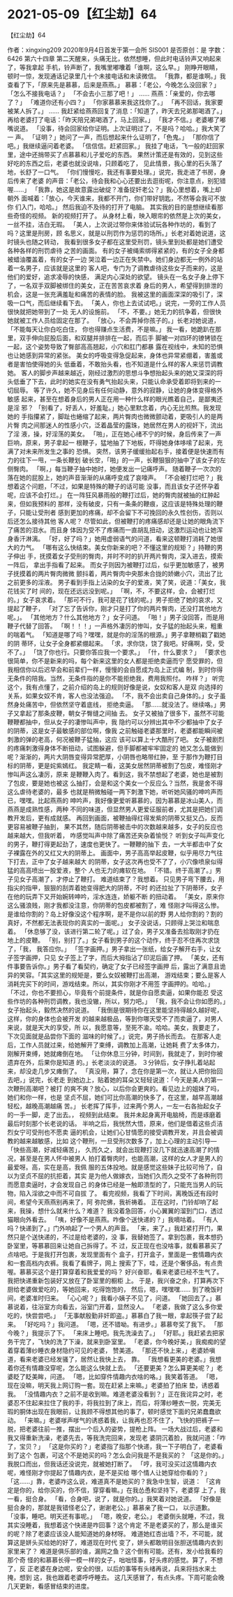 # 2021-05-09【红尘劫】64



【红尘劫】64



作者：xingxing209 2020年9月4日首发于第一会所 SIS001 是否原创：是 字数：6426
第六十四章
第二天醒来，头痛无比，依然想睡，但此时电话铃声又响起来了，等我拿起 手机，铃声断了，我嘴里嘟囔着「谁啊，这么早。」
刚睁开眼睛，顿时一惊，发现通话记录里几十个未接电话和未读微信。
「我靠，都是谁啊。」我查看了下，「原来先是慕慕，后来是燕燕。」
慕慕：「老公，今晚怎么没回家？」
「怎么不接我电话？」
「不会去小三那了吧！」
……
燕燕：「亲爱的，你去哪了？」
「难道你还有小四？」
「你家慕慕来我这找你了。」
「再不回话，我家要被某人拆了。」
……
我赶紧给燕燕回复了消息：「知道了，昨天去兄弟那喝酒了。」
再给老婆打了电话：「昨天陪兄弟喝酒了，马上回家。」
「我才不信。」老婆嘟了嘟嘴说道。
「没事，待会回家给你证明。上次证明过了，不是吗？哈哈。」我大笑了一 声。
「证明？」她问了一声，而后想起来什么证明了，「色鬼。」
「那你信了吧。」我继续逼问着老婆。
「信信信。赶紧回家。」
我挂了电话，飞一般的赶回家里，途中还捎带买了点慕慕和儿子爱吃的东西。 果然计策还是有效的，见到这些好吃的东西之后，老婆也就没说啥，只顾着吃了， 见此情景，我心里的石头落了地，长舒了一口气。
「你们慢慢吃，我还有事要处理。」说完，我走进了书房，身后传来了老婆 的声音：「老公，待会我和心心还要出去逛街呢，你注意点，别犯错喔……」
「我靠，她这是故意露出破绽？准备捉奸老公？」我心里想着，嘴上却朝外 面喊着：「放心，今天谁来，我都不开门，你们带好钥匙，不然等会我可不放你 们入门，哈哈。」
然后我迫不及待的打开了电脑。
其实我的目的是想继续看那些奇怪的视频。
新的视频打开了。
从身材上看，映入眼帘的依然是上次的美女，一丝不挂，洁白无瑕。
「美人，上次说过带你来体验试玩各种作坊的，看到了吗？这里是刑房，顾 名思义，就是以刑罚作为惩罚的场所。」长老对着她说道，这时镜头也随之转动， 我看到很多女子都在这里受刑罚，镜头里到处都是她们遭受各种各样的刑罚虐待 之苦的画面。
有的女子被绳索绑得紧紧的，有的女子全身都被蜡油覆盖着，有的女子一边 哭泣着一边正在失禁中。她们身边都无一例外的站着一名男子，应该就是这里的 客人吧，专门为了调教虐待这些女子而来的，这是他们的爱好，追求凌辱的快感， 满足内心深处的欲望。
镜头在一名女子身上停下了，一名双手双脚被绑住的美女，正在苦苦哀求着 身后的男人，希望得到排泄的机会，这是一张充满羞耻和痛苦的表情的脸。
我被这里的画面深深的吸引了，深吸一口气，而后继续看下去。
「美人，你也上去试试吧。」说完，一旁的工作人员很快就把她带到了一处 无人的设施前。
「不，不要。」她无力的抗争着，但很快她就被工作人员给固定在那了。
「放心，不会弄掉你孩子的。」长老对她说道，「不能每天让你白吃白住， 你也得赚点生活费，不是嘛。」
我一看，她跪趴在那里，双手伸向屁股后面，和双腿并排排在一起，而后手 脚被一对四环的镣铐锁在一起，这个姿势导致了臀部高高翘起，小穴和肛门都暴 露在视线中，未知的恐惧也让她感到异常的紧张。
美女的呼吸变得急促起来，身体也异常紧绷着，害羞或者是害怕使得她的头 低垂着，不敢抬头看，也不知道是什么样的客人来惩罚调教她。
客人的脚步声越来越近，刚经过激烈的思想斗争想抬起头来的她又深深的将 头低垂了下去，此时的她实在没有勇气抬起头来，只能认命承受着即将到来的一 切屈辱。
等了许久，她不见身后有任何动静，意外的寂静，让她的身体变得格外敏感 起来，甚至在想着身后的男人正在用一种什么样的眼光瞧着自己，是鄙夷还是淫 邪？
「别看了，好丢人，好羞耻。」她心里默念着，内心无比煎熬。我发现她的 手指攥紧了，脚趾也蜷缩了起来，两片臀肉也微微颤动着，更吸引人的是两片臀 肉之间那迷人的性感小穴，泛着晶莹的露珠，她居然在男人的视奸下，流出了淫 液，操，好淫荡的美女。
「啪」，正在她心绪不宁的时候，身后传来了一声巨响，原来，男子拿起一 根鞭子，猛地抽了下地板，吓得她身体哆嗦了起来，充满了对未来所发生之事的 恐惧。
突然，该男子缓缓抬起右手，接着便是快速而有力的往下一甩，一条长鞭划 破长空，「啪」的一声，长鞭狠狠的抽中了该女子的左侧臀肉。
「啊，」每当鞭子抽中她时，她便发出一记痛呼声。
随着鞭子一次次的落在她的屁股上，她的声音渐渐的从痛呼变成了哀嚎声。
「不会被打烂吧？」我想着这个问题，「不过，如果是特殊的鞭子的话可能 没事，而且该女子还怀孕着呢，应该不会打烂。」
在一阵狂风暴雨般的鞭打过后，她的臀肉就被抽的红肿起来，但如我预料的 那样，没有破皮，只有一条条的鞭痕，这应该是特殊处理的鞭子，只能让受刑者 感到更加的疼痛，却不会留下不可挽回的永久性创伤，否则以后还怎么接待其他 客人呢？
尽管如此，但被鞭打的疼痛感却还是让她的眼角流下了痛苦的泪水。而且身 体因为受不了疼痛而一直胡乱扭动，这激烈运动也让她浑身香汗淋漓。
「好，好了吗？」她用虚弱语气的问道，看来这顿鞭打消耗了她很大的力气。
「哪有这么快结束。美女你新来的吧？不懂这里的规矩？」持鞭的男子伸出 手，抚摸着女子受刑的臀肉，并时不时的扒开两片臀肉，深入进去，摸索一阵后， 拿出手指看了起来。
而女子则因为被鞭打过后，似乎更加敏感了，被男子抚摸着的两片臀肉微微 颤抖着，两片臀肉中央那未合拢的娇嫩小穴，流出了比之前更多的淫液。
男子看到手指上沾染的女子的爱液，笑了笑，说道：「美女，我花钱买了时 间的，现在还远远没到呢。」
「啊，不，不要这样，会，会被打烂的。」女子哀求着。
「那可不行，我可是花了钱的呢。」男子拒绝了她的哀求，又提起了鞭子， 「对了忘了告诉你，刚才只是打了你的两片臀肉，还没打其他地方呢。」。
「其他地方？什么其他地方？」女子问道。
「啪！」男子没回答，而是用鞭子代替了回答。
「啊！！！」一声格外凄厉的惨叫，女子猛的抬起头来，粗重的喘着气。
「知道是哪了吗？嘿嘿，就是你的淫荡的根源。」男子拿鞭梢戳了戳她的阴 蒂环，让女子全身都紧绷起来。
「求，求你饶，饶了我吧。好痛啊，受，受不了。」
「饶了你也行。只要你答应我一个要求。」
「什，什么要求？」
「要求也很简单，你不是新来的吗，每个新来这里的女人都是拒绝卖逼而宁 愿受罪的，但我相信你以后迟早会和前辈们一样，慢慢的会自愿成为岛上正式编 制，到时你得无条件的陪我。当然，无条件指的是你不能拒绝我，费用我照付。 咋样？」
听完这个，我有点懂了，之前介绍的岛上的规则好像是说，女奴和客人是双 向选择的关系，如果女奴不肯，客人也没法强迫。
「不，我不会出卖自己身体的。」女子虽然身处痛苦中，但依然坚守着底线， 拒绝卖逼。
「那……就没法了。继续咯。」男子又拿起了那条皮鞭，朝女子臀缝之间抽 去。
女子又被抽了很多下，虽然不可能鞭鞭都抽中，但从女子的凄惨叫声中，我 隐约可以分辨出其中不少都抽中了女子的阴蒂，这是女子最敏感的部位啊，像我 之前触碰老婆那里时，老婆都能瞬间被刺激的弹的老高，何况被鞭子猛抽，这应 该可以算上十大酷刑了吧。
女子被剧烈的疼痛刺激得身体不断扭动，试图躲避，但手脚都被牢牢固定的 她又怎么能做到呢？渐渐的，两片大阴唇变得异常肥厚，小阴唇也略带红肿，至 于那作为鞭打目标的阴蒂，更是姹紫嫣红。
我定睛一看，这美女居然阴蒂被割了包皮，难怪刚才惨叫声这么凄厉，原来 是鞭鞭入肉了。看到这，我不禁想起了老婆，她也是被割了包皮，要是她也被这 么抽打，会是和这个美女一个反应么？当然，我是舍不得这么虐待老婆的，最多 也就是稍微触碰一两下刺激下她，听听她风骚的呻吟声而已，嘿嘿。比起燕燕的 呻吟声，我好像更爱听慕慕的，因为慕慕是冰山美人，而燕燕是成熟性感，两种 不同的味道，但显然男人更爱征服前者，尤其是把她们调教开发后，更有成就感。
再回到画面，被鞭抽得红得发紫的阴蒂又挺又凸，反而更容易被鞭子抽到， 果不其然，随后阴蒂被击中的次数越来越多，女子的反应也越来越大，但我听着， 咋感觉叫声中除了痛苦还夹杂着愉悦？
听到女子叫声变化的男子，鞭打得更起劲了，速度也更快了。一鞭鞭的抽下 去，一大半都击中了女子裸露在外的又红又大的阴蒂上。
画面中，男子高高举起皮鞭，似乎用尽力气往下打去，正中了女子越来越大 的阴蒂，女子这次再也受不了了，小穴像喷泉似得猛的高高喷出一股爱液，整个 人也无力的瘫软在地。
「不错。终于高潮了。」男子见女子高潮了，才停止了鞭打。
难道结束了？我想着。
只见男子弯下腰去，用指尖的指甲，狠狠的刮弄着她变得肥大的阴蒂，不时 的还拉扯了下阴蒂环，女子在他的玩弄下又开始婉转呻吟，淫水连连，娇躯不断 的扭动着。
「美女，原来你这么骚浪贱，刚才我都没注意，你阴蒂的包皮都被割了，难 怪刚才叫得这么惨。是谁给你割的？岛上好像没这个程序啊，是不是你以前的野 男人给你割的？割的真好，不然都无法表现你的真实的一面呢。」
女子没说话，只顾得上哭泣和喘息着。
「休息够了没，该进行第二轮了呢。」过了会，男子又准备去拾取刚才扔在 地上的皮鞭。
「别，别打了。」女子看到男子的这个动作，终于忍不住再次求饶了，「我， 我答应你。」
「签字画押。」男子拿出一张纸，给女子解开右手，让女子签字画押，只见 女子签上了字，而后大拇指沾了印泥后画了押。
「美女，还有件事要告诉你。」男子看了看契约，确定了女子已经签字画押 后，露出了满意且诡异的笑容。「其实这里的规矩是，要么女奴被鞭打出高潮， 游戏结束；要么是客人消耗完买下的时间，游戏结束。所以，其实你刚才不用签 字画押的。哈哈。」
「不过，你也不要担心，毕竟有个前提条件，就是你自愿卖逼，如果你能忍 受这些作坊的各种刑罚调教，我也没辙，所以，努力吧。」
「我，我不会让你如愿的。」女子抬起头，毅然决然的说道。
「我倒是很期待你在这里能坚持得越久越好呢，这样，你的身体也会被开发 的越来越极品，等到你哪天受不了而卖逼了，对男人来说，就是天大的享受，所 以，我愿意等，至死不渝。哈哈。美女，我要走了，下次见面就是品尝你下面的 滋味的时候了。」说完，男子扬长而去。
在那客人走后，工作人员就过来，给她解开了束缚，调教加上高潮，让她耗 费了太多体力，刚解开束缚，她就瘫倒在地。
「让你休息三分钟，时间到，我就走了，到时你被遗弃在外，后果你是知道 的。」长老淡淡的说道。
３分钟后，女子挣扎着站起来，却没走几步又瘫倒了。
「真没用，算了，念在你是第一次，就让人把你抬回去吧，」说完，长老走 到她边上，贴着她的耳朵又轻轻说道：「今天是美人的第一次鞭刑高潮吧？被打 的爽不爽？放心，以后你会更爽的。看见边上的姐妹了吗，她们和你一样，也是 坚贞不屈，她们可比你高潮的快多了，在这里，越早高潮越轻松，越晚高潮越痛 苦。」
长老挥了挥手，过来两个男人，一左一右各抬起女子的一手一脚，走了出去。， 视频到此结束。
我并未起身离开电脑椅，而是琢磨着最后时刻那个长老说的话。
半响之后，我恍然大悟，原来，他们是借着这些贞洁烈女宁可受刑也不愿卖 逼的机会，让她们心甘情愿的接受调教开发，并且会被调教的越来越敏感，比如 这个鞭刑，一旦受刑次数多了，加上心理的主动引导—「快些高潮，好减轻痛苦」， 久而久之，就会出现鞭打没几下就迅速高潮了的情况，甚至是在男人怀中被男人 拍打着臀肉时，也能高潮，这样的女人才是男人的最爱呀。高，实在是高，我佩 服的五体投地。就是感觉这些妹子比较可怜了，自以为坚贞不屈的抗拒着，其实 是为他人做嫁衣，当她们久而久之受不了各种刑罚而愿意卖逼时，才会发现自己 的身体已经是一触即溃型的了，只能充当男人的玩物，陷入淫欲之中而不可自拔 了。
看完视频，我看了下时间，离晚饭还有段时间，希望今天燕燕别再来了，阿 弥陀佛，我祈祷着。
正在这时，门铃却响了起来，我操，想什么就来什么？难道？
我没着急回答，小心翼翼的溜到门口，透过猫眼向外看去。
「咦，好像不是燕燕。咋像个送快递的？」我嘀咕着。
「有人吗？快递到了。」门外响起了一个男人的声音。
「来，来了。」我赶紧打开门，果然只是个送快递的，不过是给老婆的，没 事，我替她签了。拿到包裹，我本想扔卧室里，等慕慕回来让她自己拆得了。不 过，反正现在也没啥事，就看慕慕买了点啥吧。于是我打开包裹，发现里面有个 盒子，打开盒子，里面是一套情趣内衣和一套高档内衣裤。我看了看牌子，网上 搜索了下，哇，还是个奢侈品，有点贵喔。慕慕买这个是打算穿着和我爱爱的吗？ 好兴奋耶，看来老婆已经不生气了。我把快递重新包装好又放在了卧室里的橱柜 上。
于是，我兴奋之余，打算再次下厨给老婆做爱吃的，等她回来，吃得饱饱的， 然后，嗯，嘿嘿嘿……
到了晚饭时间，老婆准时归来。
「心心呢？」我看小姨子不见了，问道。
「她回去了。」慕慕说着，往浴室方向看去，浴室门开着，显然没人。
「老婆，我做了这么多你爱吃的，快尝尝吧。」
「无事献殷勤非奸即盗。」慕慕白了我一眼，拿起筷子尝了起来。
「好吃吗？」我问道。
「嗯，还不错呦。有进步。」慕慕夸奖了我下。
「那今晚？」我提示了下。
「来床上睡吧。我先洗澡去了。」
「好耶。」我赶紧去把家务干完了，飞快的洗了下澡，就来到卧室里。
「老婆，你今晚好美，」我痴痴的望着穿着薄纱睡衣身材隐约可见的老婆， 赞美道。
「那还不快上来，」老婆娇嗔道，看来老婆已经发骚了，居然让我快上去， 靠。
「我想看更美的老婆。」我想着你还有情趣没穿呢，怎么能这么快就上去。
「还要更美？怎么算更美呢？」老婆眨了眨美眸，问道。
「嗯，比如穿件情趣内衣啥的咯。」我笑着答道。
「嗯，现在没嘛，明天我上网订购一套。现在赶紧上来嘛。」老婆拍了拍床 垫，诱惑着我。
「没情趣内衣？之前不是收到嘛。难道老婆没看到？」正在我诧异之时，老 婆忍不住起来拉住了我的手，将我拉到了床上，而后，将薄纱睡衣一脱，完美无 瑕的胴体出现在我眼前，让我顾不得想其他的事了，顿时感觉下面的兄弟蠢蠢欲 动。
「来嘛。」老婆嗲声嗲气的诱惑着我，让我再也忍不住了，飞快的把裤子一 脱，把老婆往前一推，摆出一个后入的姿势，提枪上阵。
一场大战过后，老婆和我又得重新洗澡，老婆先去，等我洗完回来，发现老 婆阴沉着脸，我就问道：「咋了，宝贝？」
「这是你买的？」老婆指了指那个快递，我一下子明白了，老婆看到了这个 包裹，可这个不是她买的吗？怎么会问我是不是我买的？
「这是你的。」我脱口而出，但我话还没说完，就被她打断了。
「哼，我可没买过这情趣内衣呢，难怪刚才你提起了情趣内衣，是不是买给 哪个情人让她穿给你看的？」
「这……」靠，老婆咋这么说，难道真不是她买的？我急中生智，说道： 「这肯定是你的，给你买的，你不信，穿穿看嘛。」在我怂恿和坚持下，老婆穿 上了，我一看，挺合身。
「看，合身吧，说了，就是你的。」我笑着对她说道。
「好像是挺合身的，那就是我错怪老公了，谢谢老公。」慕慕亲了我一口， 以示道歉。
「没事，睡吧。明天还有事呢。」
「嗯，晚安，老公。」
老婆倒头就睡，不过，我其实没睡着，我想着这个快递是咋回事？这个肯定 不是老婆买的了，那么是谁买的呢？除了老婆应该没人能知道她的身材呀。
难道她红杏出墙？不，不可能，就算这是姘头买给她的好了，难道现在时代 变了，姘头都敢明目张胆送情趣内衣到家里来了？
难道是俱乐部的谁，漏网之鱼？这个倒有可能。还有，发小给我看的那个奇 怪的和慕慕长得一模一样的女子，咄咄怪事，好头疼的感觉。算了，不想了，反 正老婆在身边呢，安全的很，以后的事等有头绪再说，兵来将挡水来土掩，想到 这，我也跟着老婆呼呼睡去。
这几天感冒了，有点头疼。下周可能会晚几天更新，看感冒结束的进度。



